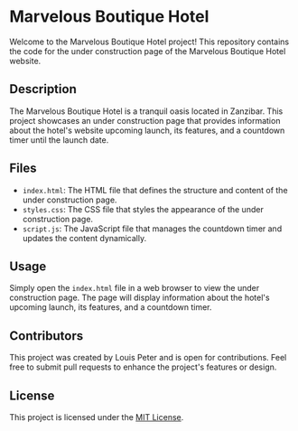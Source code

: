# Marvelous Boutique Hotel

Welcome to the Marvelous Boutique Hotel project! This repository contains the code for the under construction page of the Marvelous Boutique Hotel website.

## Description

The Marvelous Boutique Hotel is a tranquil oasis located in Zanzibar. This project showcases an under construction page that provides information about the hotel's website upcoming launch, its features, and a countdown timer until the launch date.

## Files

- `index.html`: The HTML file that defines the structure and content of the under construction page.
- `styles.css`: The CSS file that styles the appearance of the under construction page.
- `script.js`: The JavaScript file that manages the countdown timer and updates the content dynamically.

## Usage

Simply open the `index.html` file in a web browser to view the under construction page. The page will display information about the hotel's upcoming launch, its features, and a countdown timer.

## Contributors

This project was created by Louis Peter and is open for contributions. Feel free to submit pull requests to enhance the project's features or design.

## License

This project is licensed under the [MIT License](LICENSE).

